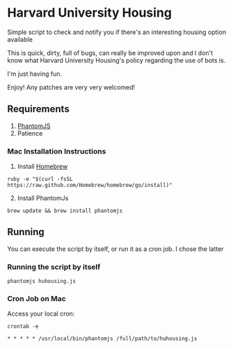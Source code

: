 Harvard University Housing
=========

Simple script to check and notify you if there's an interesting housing option available

This is quick, dirty, full of bugs, can really be improved upon and I don't know what Harvard University Housing's policy regarding the use of bots is.

I'm just having fun.

Enjoy! Any patches are very very welcomed!

## Requirements
1. [PhantomJS](http://phantomjs.org)
2. Patience

### Mac Installation Instructions
1. Install [Homebrew](http://brew.sh/)
```
ruby -e "$(curl -fsSL https://raw.github.com/Homebrew/homebrew/go/install)"
```
2. Install PhantomJs
```
brew update && brew install phantomjs
```

## Running
You can execute the script by itself, or run it as a cron job. I chose the latter

### Running the script by itself
```
phantomjs huhousing.js
```

### Cron Job on Mac
Access your local cron:
```
crontab -e
```

```cron
* * * * * /usr/local/bin/phantomjs /full/path/to/huhousing.js
```
